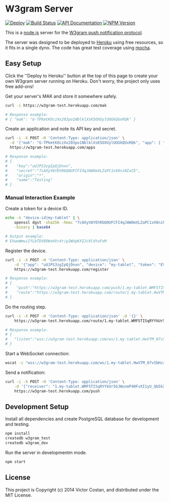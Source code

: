 # W3gram Server

[![Deploy](https://www.herokucdn.com/deploy/button.png)](https://heroku.com/deploy)
[![Build Status](https://travis-ci.org/pwnall/w3gram-server.svg)](https://travis-ci.org/pwnall/w3gram-server)
[![API Documentation](http://img.shields.io/badge/API-Documentation-ff69b4.svg)](http://coffeedoc.info/github/pwnall/w3gram-server)
[![NPM Version](http://img.shields.io/npm/v/w3gram-server.svg)](https://www.npmjs.org/package/w3gram-server)

This is a [node.js](http://nodejs.org/) server for the
[W3gram push notification protocol](Protocol.md).

The server was designed to be deployed to [Heroku](https://www.heroku.com/)
using free resources, so it fits in a single dyno. The code has great test
coverage using [mocha](http://visionmedia.github.io/mocha/).


## Easy Setup

Click the ''Deploy to Heroku'' button at the top of this page to create your
own W3gram server running on Heroku. Don't worry, the project only uses free
add-ons!

Get your server's MAK and store it somewhere safely.

```bash
curl -i https://w3gram-test.herokuapp.com/mak

# Response example:
# { "mak": "G-TPkmtKOczXx203po1NblklXsK5OXUylUOGkQUxRQk" }
```

Create an application and note its API key and secret.

```bash
curl -i -X POST -H 'Content-Type: application/json' \
  -d '{"mak": "G-TPkmtKOczXx203po1NblklXsK5OXUylUOGkQUxRQk", "app": { "name": "Testing", "origin": "*"}}' \
  https://w3gram-test.herokuapp.com/apps

# Response example:
# {
#    "key":"uUJPS3zgIpQjDnxn",
#    "secret":"7cAXyVAYEhRbQ0UFCFI4qJAWOmXLZaPC1xX6niNIxCE",
#    "origin":"*",
#    "name":"Testing"
# }
```

### Manual Interaction Example

Create a token for a device ID.

```bash
echo -n "device-id|my-tablet" | \
    openssl dgst -sha256 -hmac "7cAXyVAYEhRbQ0UFCFI4qJAWOmXLZaPC1xX6niNIxCE" \
    -binary | base64

# Output example:
# EVwwWmwiIfLbTDV8OWsHVc4r/p2WUpKXIJcXCdtoFxM
```

Register the device.

```bash
curl -i -X POST -H 'Content-Type: application/json' \
    -d '{"app": "uUJPS3zgIpQjDnxn", "device": "my-tablet", "token": "EVwwWmwiIfLbTDV8OWsHVc4r_p2WUpKXIJcXCdtoFxM"}' \
    https://w3gram-test.herokuapp.com/register

# Response example:
# {
#    "push":"https://w3gram-test.herokuapp.com/push/1.my-tablet.WMF5TISqRYYkUr5GJWunmP40FvXI1yU_Qb5kXc907TY",
#    "route":"https://w3gram-test.herokuapp.com/route/1.my-tablet.HwVTM_07vSbHzrQHCBeHeLygUuvm5esJa2yzOjwmJwQ"
# }
```


Do the routing step.

```bash
curl -i -X POST -H 'Content-Type: application/json' -d '{}' \
    https://w3gram-test.herokuapp.com/route/1.my-tablet.WMF5TISqRYYkUr5GJWunmP40FvXI1yU_Qb5kXc907TY

# Response example:
# {
#   "listen":"wss://w3gram-test.herokuapp.com/ws/1.my-tablet.HwVTM_07vSbHzrQHCBeHeLygUuvm5esJa2yzOjwmJwQ"
# }
```

Start a WebSocket connection:

```bash
wscat -c "wss://w3gram-test.herokuapp.com/ws/1.my-tablet.HwVTM_07vSbHzrQHCBeHeLygUuvm5esJa2yzOjwmJwQ"
```

Send a notification:

```bash
curl -i -X POST -H 'Content-Type: application/json' \
    -d '{"receiver": "1.my-tablet.WMF5TISqRYYkUr5GJWunmP40FvXI1yU_Qb5kXc907TY", "message": { "data": "Hello push world" } }' \
    https://w3gram-test.herokuapp.com/push
```


## Development Setup

Install all dependencies and create PostgreSQL database for development and
testing.

```bash
npm install
createdb w3gram_test
createdb w3gram_dev
```

Run the server in developmentm mode.

```bash
npm start
```


## License

This project is Copyright (c) 2014 Victor Costan, and distributed under the MIT
License.
